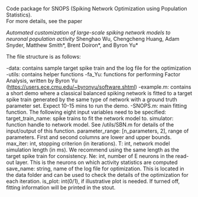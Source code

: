 Code package for SNOPS (Spiking Network Optimization using Population Statistics).  
For more details, see the paper

_Automated customization of large-scale spiking network models to neuronal population activity_    Shenghao Wu, Chengcheng Huang, Adam Snyder, Matthew Smith*, Brent Doiron*, and Byron Yu*


The file structure is as follows:

-data: contains sample target spike train and the log file for the optimization
-utils: contains helper functions
    -fa_Yu: functions for performing Factor Analysis, written by Byron Yu (https://users.ece.cmu.edu/~byronyu/software.shtml)
-example.m: contains a short demo where a classical balanced spiking network is fitted to a target spike train generated by the same type of network with a ground truth parameter set. Expect 10-15 mins to run the demo.
-SNOPS.m: main fitting function. The following eight input variables need to be specified:
    target_train_name:  spike trains to fit the network model to.
    simulator: function handle to network model. See /utils/SBN.m for details of the input/output of this function.
    parameter_range:  [n_parameters, 2], range of parameters. First and second columns are lower and upper bounds.
    max_iter: int, stopping criterion (in iterations).
    T: int, network model simulation length (in ms). We recommend using the same length as the target spike train for consistency.
    Ne: int, number of E neurons in the read-out layer. This is the neurons on which activity statistics are computed
    save_name: string, name of the log file for optimization. This is located in the data folder and can be used to check the details of the optimization for each iteration.
    is_plot: int(0/1), if illustrative plot is needed. If turned off, fitting information will be printed in the stout.


 
